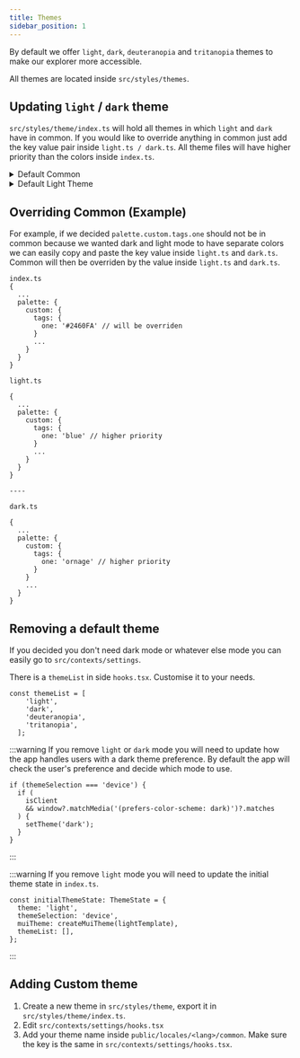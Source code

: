 ```yaml
---
title: Themes
sidebar_position: 1
---
```


By default we offer `light`, `dark`, `deuteranopia` and `tritanopia` themes to make our explorer more accessible.

All themes are located inside `src/styles/themes`.

## Updating `light` / `dark` theme
`src/styles/theme/index.ts` will hold all themes in which `light` and `dark` have in common. If you would like to override anything in common just add the key value pair inside `light.ts / dark.ts`. All theme files will have higher priority than the colors inside `index.ts`.

<details>

<summary>Default Common</summary>

```js
/** Common themes that don't change across light and dark theme */
export const common = {
  breakpoints: {
    keys: ['xs', 'sm', 'md', 'lg', 'xl'],
    values: {
      xs: 0,
      sm: 375,
      md: 768,
      lg: 1280,
      xl: 1920,
    },
  },
  mixins: {
    toolbar: {
      '@media (min-width: 1280px)': {
        height: '160px',
        overflow: 'hidden',
      },
    },
    layout: {
      padding: '16px',
      '@media (min-width: 1280px)': {
        padding: '16px 24px',
      },
    },
    tableCell: {
      height: '50px',
      padding: '16px',
      display: 'flex',
      alignItems: 'center',
      '& > *': {
        width: '100%',
      },
      '& .MuiTypography-body1': {
        whiteSpace: 'nowrap',
      },
    },
  },
  props: {
    MuiSvgIcon: {
      htmlColor: '#999999', // same as custom /general /icons
    },
    MuiButton: {
      disableElevation: true,
    },
  },
  typography: {
    fontFamily: '"Hind Madurai", sans-serif',
    h1: {
      fontSize: '2rem',
      letterSpacing: 0.25,
    },
    h2: {
      fontSize: '1.5rem',
      letterSpacing: 0,
    },
    h3: {
      fontSize: '1.25rem',
      letterSpacing: 0.15,
    },
    h4: {
      fontSize: '1rem',
      letterSpacing: 0.15,
    },
    h5: {
      fontSize: '0.875rem',
      letterSpacing: 0.1,
      fontWeight: 500,
    },
    h6: {
      fontSize: '0.75rem',
      letterSpacing: 0.1,
      fontWeight: 500,
    },
    body1: {
      fontSize: '1rem',
      whiteSpace: 'pre-wrap',
      letterSpacing: 0.5,
    },
    body2: {
      fontSize: '0.875rem',
      letterSpacing: 0.25,
    },
    caption: {
      fontSize: '0.75rem',
      letterSpacing: 0.4,
    },
    button: {
      fontSize: '0.875rem',
      letterSpacing: 1.25,
      textTransform: 'none',
    },
  },
  palette: {
    custom: {
      general: {
        icon: '#999999',
      },
      tags: {
        zero: '#E8E8E8',
        one: '#2460FA',
        two: '#2BA891',
        three: '#E79720',
        four: '#F17047',
        five: '#DA4B4B',
        six: '#9438DC',
        seven: '#1A869D',
        eight: '#2C9944',
        nine: '#B49F31',
        ten: '#E9A846',
        eleven: '#E94681',
        twelve: '#C15EC4',
        thirteen: '#C388D9',
        fourteen: '#46AEE9',
        fifteen: '#58BC91',
        sixteen: '#90BC58',
        seventeen: '#E99E8E',
        eighteen: '#F0A479',
        nineteen: '#D37763',
        twenty: '#D9C788',
      },
      fonts: {
        fontFive: '#FFFFFF',
        highlight: '#1D86FF', // links
        // highlight: '#56B4E9', // links
      },
      condition: {
        zero: '#E8E8E8',
        one: '#1EC490',
        two: '#FF961B',
        three: '#FC6A8A',
      },
      tokenomics: {
        one: '#1EC490',
        two: '#497BFF',
        three: '#9F46EC',
      },
      charts: {
        zero: '#E8E8E8',
        one: '#EB3AA4',
        two: '#497BFF',
        three: '#FF961B',
        four: '#1EC490',
        five: '#9F46EC',
      },
    },
  },
  overrides: {
    MuiTableHead: {
      root: {
        backgroundColor: 'initial',
      },
    },
    MuiTooltip: {
      tooltip: {
        backgroundColor: 'transparent',
      },
    },
    MuiTableCell: {
      root: {
        borderBottom: 'none',
        padding: '0 16px',
        height: '50px',
        fontSize: '1rem',
      },
    },
    MuiTabs: {
      root: {
        // '& .MuiTabs-fixed': {
        //   overflow: 'auto',
        // },
        '&.MuiTabs-root, & .MuiTab-root': {
          minHeight: '40px',
        },
        '& .MuiTab-textColorInherit': {
          opacity: 1,
          fontSize: '1rem',
        },
      },
    },
  },
};
```

</details>

<details>

<summary>Default Light Theme</summary>

```js
const backgroundDefault = '#F8F8F8';
const surfaceOne = '#FFFFFF';
const surfaceTwo = '#F8F8F8';
const fontOne = '#000000';
const fontTwo = '#414141';
const fontThree = '#777777';

/** Custom theme overrides for light mode */
export const lightThemeOverride = {
  mixins: {
    tableCell: {
      background: surfaceOne, // surface one
      '&.odd': {
        background: surfaceTwo, // surface two
      },
    },
  },
  palette: {
    type: 'light',
    primary: {
      main: '#FD3B4C',
      contrastText: '#fff',
    },
    background: {
      default: backgroundDefault,
      paper: surfaceOne,
    },
    divider: '#E8E8E8',
    text: {
      primary: '#000000',
      secondary: '#414141',
    },
    custom: {
      general: {
        background: backgroundDefault, // same as background default
        surfaceOne, // same as background paper
        surfaceTwo, // striped tables
      },
      fonts: {
        fontOne,
        fontTwo,
        fontThree,
        fontFour: '#999999',
      },
      primaryData: {
        one: '#FA3A39',
        two: '#FD5E1F',
        three: '#FD5D4E',
        four: '#FD9526',
      },
      results: {
        pass: '#1EC490',
        fail: '#FD3B4C',
      },
    },
  },
  overrides: {
    MuiTableBody: {
      root: {
        '& .MuiTableRow-root': {
          '&:nth-child(odd)': {
            backgroundColor: surfaceTwo, // surface two
          },
        },
        '& .MuiTableCell-root': {
          color: fontTwo, // font two
        },
      },
    },
    MuiTabs: {
      root: {
        '& .MuiTab-textColorInherit': {
          color: fontThree, // font three
        },
        '& .MuiTab-textColorInherit.Mui-selected': {
          color: fontOne, // font one
        },
        '& .MuiTabs-indicator': {
          backgroundColor: fontOne, // font one
        },
      },
    },
  },
};
```

</details>

## Overriding Common (Example)
For example, if we decided `palette.custom.tags.one` should not be in common because we wanted dark and light mode to have separate colors we can easily copy and paste the key value inside `light.ts` and `dark.ts`. Common will then be overriden by the value inside `light.ts` and `dark.ts`.

```
index.ts
{
  ...
  palette: {
    custom: {
      tags: {
        one: '#2460FA' // will be overriden
      }
      ...
    }
  }
}

light.ts

{
  ...
  palette: {
    custom: {
      tags: {
        one: 'blue' // higher priority
      }
      ...
    }
  }
}

----

dark.ts

{
  ...
  palette: {
    custom: {
      tags: {
        one: 'ornage' // higher priority
      }
    }
    ...
  }
}
```

## Removing a default theme
If you decided you don't need dark mode or whatever else mode you can easily go to `src/contexts/settings`.

There is a `themeList` in side `hooks.tsx`. Customise it to your needs.

```
const themeList = [
    'light',
    'dark',
    'deuteranopia',
    'tritanopia',
  ];
```

:::warning
If you remove `light` or `dark` mode you will need to update how the app handles users with a dark theme preference. By default the app will check the user's preference and decide which mode to use.

```
if (themeSelection === 'device') {
  if (
    isClient
    && window?.matchMedia('(prefers-color-scheme: dark)')?.matches
  ) {
    setTheme('dark');
  }
}
```
:::

:::warning
If you remove `light` mode you will need to update the initial theme state in `index.ts`.

```
const initialThemeState: ThemeState = {
  theme: 'light',
  themeSelection: 'device',
  muiTheme: createMuiTheme(lightTemplate),
  themeList: [],
};
```
:::

## Adding Custom theme
1. Create a new theme in `src/styles/theme`, export it in `src/styles/theme/index.ts`.
2. Edit `src/contexts/settings/hooks.tsx`
3. Add your theme name inside `public/locales/<lang>/common`. Make sure the key is the same in `src/contexts/settings/hooks.tsx`.
